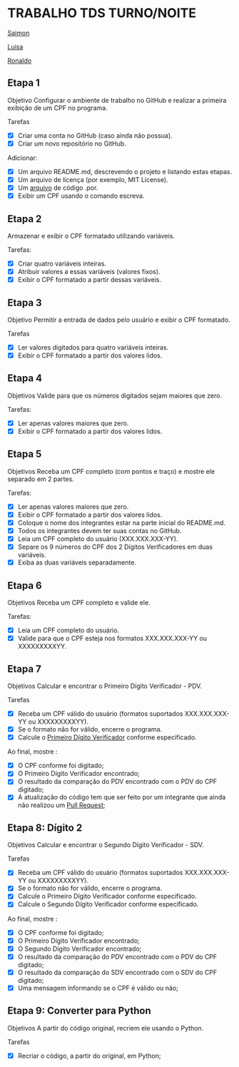 # TRABALHO TDS TURNO/NOITE 

[Saimon](https://github.com/SaimonCostaCamilo)

[Luisa](https://github.com/luisabieniek)

[Ronaldo](https://github.com/ronaldodeschain)


## Etapa 1
Objetivo
Configurar o ambiente de trabalho no GitHub e realizar a primeira exibição de um CPF no programa.

Tarefas
- [X] Criar uma conta no GitHub (caso ainda não possua).
- [X] Criar um novo repositório no GitHub.
      
 Adicionar: 
- [X] Um arquivo README.md, descrevendo o projeto e listando estas etapas.
- [X] Um arquivo de licença (por exemplo, MIT License).
- [X] Um [arquivo](https://github.com/SaimonCostaCamilo/Projeto-Verificador-de-CPF/blob/main/cpf.por) de código .por.     
- [X] Exibir um CPF usando o comando escreva. 
## Etapa 2
Armazenar e exibir o CPF formatado utilizando variáveis.

Tarefas:
- [X] Criar quatro variáveis inteiras.
- [X] Atribuir valores a essas variáveis (valores fixos).
- [X] Exibir o CPF formatado a partir dessas variáveis.
## Etapa 3
Objetivo
Permitir a entrada de dados pelo usuário e exibir o CPF formatado.

Tarefas
- [X] Ler valores digitados para quatro variáveis inteiras.
- [X] Exibir o CPF formatado a partir dos valores lidos.
## Etapa 4
Objetivos
Valide para que os números digitados sejam maiores que zero.

Tarefas:
- [X] Ler apenas valores maiores que zero.
- [X] Exibir o CPF formatado a partir dos valores lidos.
## Etapa 5
Objetivos
Receba um CPF completo (com pontos e traço) e mostre ele separado em 2 partes.

Tarefas: 
- [X] Ler apenas valores maiores que zero.
- [X] Exibir o CPF formatado a partir dos valores lidos.
- [X] Coloque o nome dos integrantes estar na parte inicial do README.md.
- [X] Todos os integrantes devem ter suas contas no GitHub.
- [X] Leia um CPF completo do usuário (XXX.XXX.XXX-YY).
- [X] Separe os 9 números do CPF dos 2 Dígitos Verificadores em duas variáveis.
- [X] Exiba as duas variáveis separadamente.
## Etapa 6
Objetivos
Receba um CPF completo e valide ele.

Tarefas:
- [X] Leia um CPF completo do usuário.
- [X] Valide para que o CPF esteja nos formatos XXX.XXX.XXX-YY ou XXXXXXXXXYY.

## Etapa 7 
Objetivos
Calcular e encontrar o Primeiro Dígito Verificador - PDV.

Tarefas
- [X] Receba um CPF válido do usuário (formatos suportados XXX.XXX.XXX-YY ou XXXXXXXXXYY).
- [X] Se o formato não for válido, encerre o programa.
- [X] Calcule o [Primeiro Dígito Verificador](https://github.com/ronaldodeschain/tds-senac-tech/blob/main/uc2-desenvolver-algoritmos/avaliacao.md#c%C3%A1lculo-do-primeiro-d%C3%ADgito) conforme especificado.
      
Ao final, mostre :

- [X] O CPF conforme foi digitado;
- [X] O Primeiro Dígito Verificador encontrado;
- [X] O resultado da comparação do PDV encontrado com o PDV do CPF digitado;
- [X] A atualização do código tem que ser feito por um integrante que ainda não realizou um [Pull Request](https://docs.github.com/pt/pull-requests/collaborating-with-pull-requests/proposing-changes-to-your-work-with-pull-requests/creating-a-pull-request-from-a-fork);

## Etapa 8: Dígito 2
Objetivos
Calcular e encontrar o Segundo Dígito Verificador - SDV.

Tarefas
- [X] Receba um CPF válido do usuário (formatos suportados XXX.XXX.XXX-YY ou XXXXXXXXXYY).
- [X] Se o formato não for válido, encerre o programa.
- [X] Calcule o Primeiro Dígito Verificador conforme especificado.
- [X] Calcule o Segundo Dígito Verificador conforme especificado.
      
Ao final, mostre :

- [X] O CPF conforme foi digitado;
- [X] O Primeiro Dígito Verificador encontrado;
- [X] O Segundo Dígito Verificador encontrado;
- [X] O resultado da comparação do PDV encontrado com o PDV do CPF digitado;
- [X] O resultado da comparação do SDV encontrado com o SDV do CPF digitado;
- [X] Uma mensagem informando se o CPF é válido ou não;

## Etapa 9: Converter para Python
Objetivos
A partir do código original, recriem ele usando o Python.

Tarefas
- [X] Recriar o código, a partir do original, em Python;

